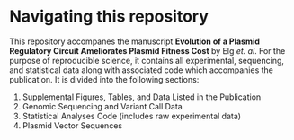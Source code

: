 # Navigating this repository
This repository accompanes the manuscript **Evolution of a Plasmid Regulatory Circuit Ameliorates Plasmid Fitness Cost** by Elg _et. al_. For the purpose of reproducible science, it contains all experimental, sequencing, and statistical data along with associated code which accompanies the publication. It is divided into the following sections:

1) Supplemental Figures, Tables, and Data Listed in the Publication
2) Genomic Sequencing and Variant Call Data
2) Statistical Analyses Code (includes raw experimental data)
3) Plasmid Vector Sequences
